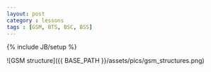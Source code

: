 ```yaml
---
layout: post
category : lessons
tags : [GSM, BTS, BSC, BSS]
---
```

{% include JB/setup %}

![GSM structure]({{ BASE_PATH }}/assets/pics/gsm_structures.png)
